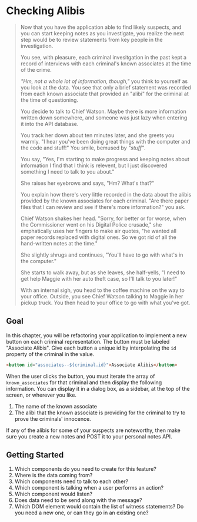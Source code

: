 # Checking Alibis

> Now that you have the application able to find likely suspects, and you can start keeping notes as you investigate, you realize the next step would be to review statements from key people in the investigation.
>
> You see, with pleasure, each criminal invesitgation in the past kept a record of interviews with each criminal's known associates at the time of the crime.
>
> _"Hm, not a whole lot of information, though,"_ you think to yourself as you look at the data. You see that only a brief statement was recorded from each known associate that provided an "alibi" for the criminal at the time of questioning.
>
> You decide to talk to Chief Watson. Maybe there is more information written down somewhere, and someone was just lazy when entering it into the API database.
>
> You track her down about ten minutes later, and she greets you warmly. "I hear you've been doing great things with the computer and the code and stuff!" You smile, bemused by _"stuff"_.
>
> You say, "Yes, I'm starting to make progress and keeping notes about information I find that I think is relevent, but I just discovered something I need to talk to you about."
>
> She raises her eyebrows and says, "Hm? What's that?"
>
> You explain how there's very little recorded in the data about the alibis provided by the known associates for each criminal. "Are there paper files that I can review and see if there's more information?" you ask.
>
> Chief Watson shakes her head. "Sorry, for better or for worse, when the Commissioner went on his Digital Police crusade," she emphatically uses her fingers to make air quotes, "he wanted all paper records replaced with digital ones. So we got rid of all the hand-written notes at the time."
>
> She slightly shrugs and continues, "You'll have to go with what's in the computer."
>
> She starts to walk away, but as she leaves, she half-yells, "I need to get help Maggie with her auto theft case, so I'll talk to you later!"
>
> With an internal sigh, you head to the coffee machine on the way to your office. Outside, you see Chief Watson talking to Maggie in her pickup truck. You then head to your office to go with what you've got.

## Goal

In this chapter, you will be refactoring your application to implement a new button on each criminal representation. The button must be labeled "Associate Alibis". Give each button a unique id by interpolating the `id` property of the criminal in the value.

```html
<button id="associates--${criminal.id}">Associate Alibis</button>
```

When the user clicks the button, you must iterate the array of `known_associates` for that criminal and then display the following information. You can display it in a dialog box, as a sidebar, at the top of the screen, or wherever you like.

1. The name of the known associate
1. The alibi that the known associate is providing for the criminal to try to prove the criminals' innocence.

If any of the alibis for some of your suspects are noteworthy, then make sure you create a new notes and POST it to your personal notes API.

## Getting Started

1. Which components do you need to create for this feature?
1. Where is the data coming from?
1. Which components need to talk to each other?
1. Which component is talking when a user performs an action?
1. Which component would listen?
1. Does data need to be send along with the message?
1. Which DOM element would contain the list of witness statements? Do you need a new one, or can they go in an existing one?
